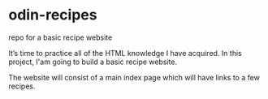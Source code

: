 # odin-recipes
repo for a basic recipe website

It’s time to practice all of the HTML knowledge I have acquired. In this project, I'am  going to build a basic recipe website.

The website will consist of a main index page which will have links to a few recipes. 